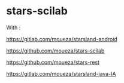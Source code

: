 # stars-scilab
With : 

https://gitlab.com/moueza/starsland-android

https://github.com/moueza/stars-scilab

https://github.com/moueza/stars-rest

https://gitlab.com/moueza/starsland-java-IA
